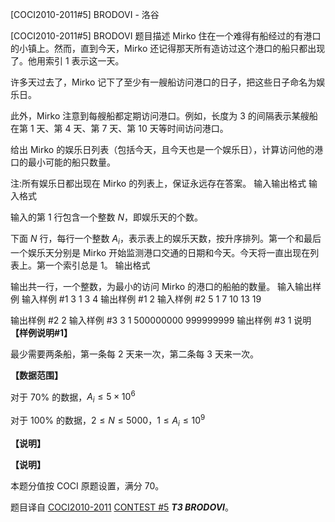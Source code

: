 



[COCI2010-2011#5] BRODOVI - 洛谷














[COCI2010-2011#5] BRODOVI
题目描述
Mirko 住在一个难得有船经过的有港口的小镇上。然而，直到今天，Mirko 还记得那天所有造访过这个港口的船只都出现了。他用索引 $1$ 表示这一天。

许多天过去了，Mirko 记下了至少有一艘船访问港口的日子，把这些日子命名为娱乐日。

此外，Mirko 注意到每艘船都定期访问港口。例如，长度为 $3$ 的间隔表示某艘船在第 $1$ 天、第 $4$ 天、第 $7$ 天、第 $10$ 天等时间访问港口。

给出 Mirko 的娱乐日列表（包括今天，且今天也是一个娱乐日），计算访问他的港口的最小可能的船只数量。

注:所有娱乐日都出现在 Mirko 的列表上，保证永远存在答案。
输入输出格式
输入格式

输入的第 $1$ 行包含一个整数 $N$，即娱乐天的个数。

下面 $N$ 行，每行一个整数 $A_i$，表示表上的娱乐天数，按升序排列。第一个和最后一个娱乐天分别是 Mirko 开始监测港口交通的日期和今天。今天将一直出现在列表上。第一个索引总是 $1$。
输出格式

输出共一行，一个整数，为最小的访问 Mirko 的港口的船舶的数量。
输入输出样例
输入样例 #1
3
1
3
4 
输出样例 #1
2
输入样例 #2
5
1
7
10
13
19 

输出样例 #2
2
输入样例 #3
3
1
500000000
999999999
输出样例 #3
1
说明
**【样例说明#1】**

最少需要两条船，第一条每 $2$ 天来一次，第二条每 $3$ 天来一次。

**【数据范围】**

对于 $70\%$ 的数据，$A_i\le 5\times 10^6$

对于 $100\%$ 的数据，$2\le N\le 5000$，$1 \le A_i\le 10^9$

**【说明】**

**【说明】**

本题分值按 COCI 原题设置，满分 $70$。

题目译自 [COCI2010-2011](https://hsin.hr/coci/archive/2010_2011/) [CONTEST #5](https://hsin.hr/coci/archive/2010_2011/contest5_tasks.pdf)  _**T3 BRODOVI**_。







